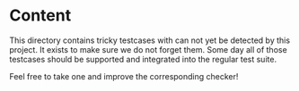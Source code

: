 Content
=======

This directory contains tricky testcases with can not yet be detected by this
project. It exists to make sure we do not forget them. Some day all of those
testcases should be supported and integrated into the regular test suite.

Feel free to take one and improve the corresponding checker!
